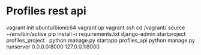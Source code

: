 # Profiles rest api

vagrant init ubuntu/bionic64
vagrant up
vagrant ssh
cd /vagrant/
source ~/env/bin/active
pip install -r requirements.txt
django-admin startproject profiles_project .
python manage.py startapp profiles_api
python manage.py runserver 0.0.0.0:8000
127.0.0.1:8000

